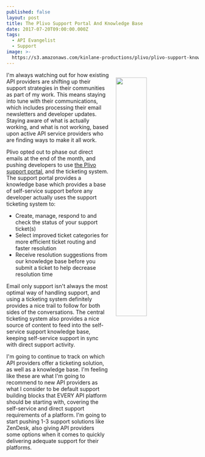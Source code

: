 ```yaml
---
published: false
layout: post
title: The Plivo Support Portal And Knowledge Base
date: 2017-07-20T09:00:00.000Z
tags:
  - API Evangelist
  - Support
image: >-
  https://s3.amazonaws.com/kinlane-productions/plivo/plivo-support-knowledge-base.png
---
```

<p><a href="https://support.plivo.com"><img src="https://s3.amazonaws.com/kinlane-productions/plivo/plivo-support-knowledge-base.png" align="right" width="40%" style="padding: 15px;" /></a></p>
I'm always watching out for how existing API providers are shifting up their support strategies in their communities as part of my work. This means staying into tune with their communications, which includes processing their email newsletters and developer updates. Staying aware of what is actually working, and what is not working, based upon active API service providers who are finding ways to make it all work.

Plivo opted out to phase out direct emails at the end of the month, and pushing developers to use [the Plivo support portal](https://support.plivo.com), and the ticketing system. The support portal provides a knowledge base which provides a base of self-service support before any developer actually uses the support ticketing system to:

- Create, manage, respond to and check the status of your support ticket(s)
- Select improved ticket categories for more efficient ticket routing and faster resolution
- Receive resolution suggestions from our knowledge base before you submit a ticket to help decrease resolution time

Email only support isn't always the most optimal way of handling support, and using a ticketing system definitely provides a nice trail to follow for both sides of the conversations. The central ticketing system also provides a nice source of content to feed into the self-service support knowledge base, keeping self-service support in sync with direct support activity.

I'm going to continue to track on which API providers offer a ticketing solution, as well as a knowledge base. I'm feeling like these are what I'm going to recommend to new API providers as what I consider to be default support building blocks that EVERY API platform should be starting with, covering the self-service and direct support requirements of a platform. I'm going to start pushing 1-3 support solutions like ZenDesk, also giving API providers some options when it comes to quickly delivering adequate support for their platforms.

